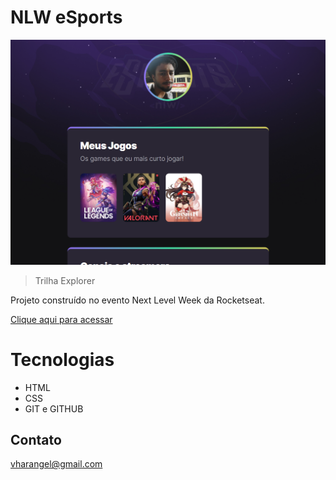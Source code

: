 # NLW eSports

![preview](.github/preview.png)

>  Trilha Explorer

Projeto construído no evento Next Level Week da Rocketseat.

[Clique aqui para acessar](https://huratsuki.github.io/nlw-esports-explorer)


# Tecnologias

- HTML 
- CSS
- GIT e GITHUB

## Contato

vharangel@gmail.com